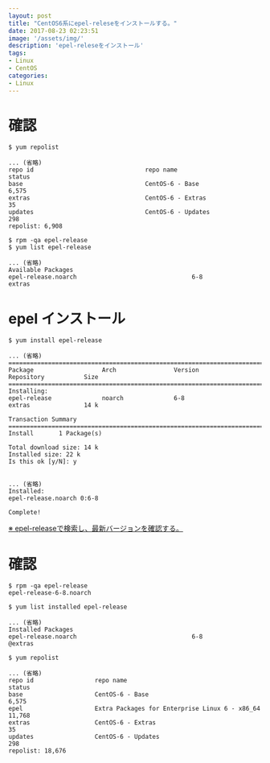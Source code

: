```yaml
---
layout: post
title: "CentOS6系にepel-releseをインストールする。"
date: 2017-08-23 02:23:51
image: '/assets/img/'
description: 'epel-releseをインストール'
tags:
- Linux
- CentOS
categories:
- Linux
---
```


# 確認

    $ yum repolist

    ... (省略)
    repo id                               repo name                                        status
    base                                  CentOS-6 - Base                                  6,575
    extras                                CentOS-6 - Extras                                   35
    updates                               CentOS-6 - Updates                                 298
    repolist: 6,908
    
>

    $ rpm -qa epel-release
    $ yum list epel-release

    ... (省略)
    Available Packages
    epel-release.noarch                                6-8                                 extras


# epel インストール

    $ yum install epel-release

    ... (省略)
    =============================================================================================
    Package                   Arch                Version             Repository           Size
    =============================================================================================
    Installing:
    epel-release              noarch              6-8                 extras               14 k

    Transaction Summary
    =============================================================================================
    Install       1 Package(s)

    Total download size: 14 k
    Installed size: 22 k
    Is this ok [y/N]: y

	
    ... (省略)
    Installed:
    epel-release.noarch 0:6-8                                                                  

    Complete!

[※ epel-releaseで検索し、最新バージョンを確認する。](http://dl.fedoraproject.org/pub/epel/6/x86_64/)


# 確認

    $ rpm -qa epel-release
    epel-release-6-8.noarch

>

    $ yum list installed epel-release

    ... (省略)
    Installed Packages
    epel-release.noarch                                6-8                                @extras

>

    $ yum repolist
    
    ... (省略)
    repo id                 repo name                                                      status
    base                    CentOS-6 - Base                                                 6,575
    epel                    Extra Packages for Enterprise Linux 6 - x86_64                 11,768
    extras                  CentOS-6 - Extras                                                  35
    updates                 CentOS-6 - Updates                                                298
    repolist: 18,676


<br><br>